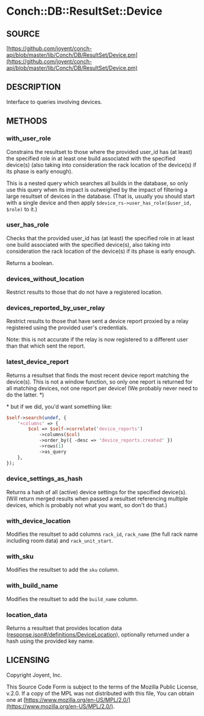 # Conch::DB::ResultSet::Device

## SOURCE

[https://github.com/joyent/conch-api/blob/master/lib/Conch/DB/ResultSet/Device.pm](https://github.com/joyent/conch-api/blob/master/lib/Conch/DB/ResultSet/Device.pm)

## DESCRIPTION

Interface to queries involving devices.

## METHODS

### with\_user\_role

Constrains the resultset to those where the provided user\_id has (at least) the specified role
in at least one build associated with the specified device(s) (also taking into
consideration the rack location of the device(s) if its phase is early enough).

This is a nested query which searches all builds in the database, so only use
this query when its impact is outweighed by the impact of filtering a large resultset of
devices in the database. (That is, usually you should start with a single device and then
apply `$device_rs->user_has_role($user_id, $role)` to it.)

### user\_has\_role

Checks that the provided user\_id has (at least) the specified role in at least one
build associated with the specified device(s), also taking into consideration the rack location of
the device(s) if its phase is early enough.

Returns a boolean.

### devices\_without\_location

Restrict results to those that do not have a registered location.

### devices\_reported\_by\_user\_relay

Restrict results to those that have sent a device report proxied by a relay
registered using the provided user's credentials.

Note: this is not accurate if the relay is now registered to a different user than that which
sent the report.

### latest\_device\_report

Returns a resultset that finds the most recent device report matching the device(s). This is
not a window function, so only one report is returned for all matching devices, not one report
per device! (We probably never need to do the latter. \*)

\* but if we did, you'd want something like:

```perl
$self->search(undef, {
    '+columns' => {
        $col => $self->correlate('device_reports')
            ->columns($col)
            ->order_by({ -desc => 'device_reports.created' })
            ->rows(1)
            ->as_query
    },
});
```

### device\_settings\_as\_hash

Returns a hash of all (active) device settings for the specified device(s). (Will return
merged results when passed a resultset referencing multiple devices, which is probably not what
you want, so don't do that.)

### with\_device\_location

Modifies the resultset to add columns `rack_id`, `rack_name` (the full rack name including
room data) and `rack_unit_start`.

### with\_sku

Modifies the resultset to add the `sku` column.

### with\_build\_name

Modifies the resultset to add the `build_name` column.

### location\_data

Returns a resultset that provides location data ([response.json#/definitions/DeviceLocation](../json-schema/response.json#/definitions/DeviceLocation)),
optionally returned under a hash using the provided key name.

## LICENSING

Copyright Joyent, Inc.

This Source Code Form is subject to the terms of the Mozilla Public License,
v.2.0. If a copy of the MPL was not distributed with this file, You can obtain
one at [https://www.mozilla.org/en-US/MPL/2.0/](https://www.mozilla.org/en-US/MPL/2.0/).
